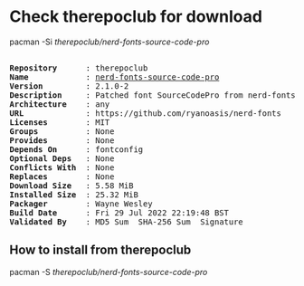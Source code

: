 # Check therepoclub for download

pacman -Si *therepoclub/nerd-fonts-source-code-pro*

<div class="highlight"><pre class="highlight"><text>
<b>Repository</b>      : therepoclub
<b>Name</b>            : <a href="../../x86_64/nerd-fonts-source-code-pro-2.1.0-2-any.pkg.tar.zst">nerd-fonts-source-code-pro</a>
<b>Version</b>         : 2.1.0-2
<b>Description</b>     : Patched font SourceCodePro from nerd-fonts library
<b>Architecture</b>    : any
<b>URL</b>             : https://github.com/ryanoasis/nerd-fonts
<b>Licenses</b>        : MIT
<b>Groups</b>          : None
<b>Provides</b>        : None
<b>Depends On</b>      : fontconfig
<b>Optional Deps</b>   : None
<b>Conflicts With</b>  : None
<b>Replaces</b>        : None
<b>Download Size</b>   : 5.58 MiB
<b>Installed Size</b>  : 25.32 MiB
<b>Packager</b>        : Wayne Wesley <wayne6324@gmail.com>
<b>Build Date</b>      : Fri 29 Jul 2022 22:19:48 BST
<b>Validated By</b>    : MD5 Sum  SHA-256 Sum  Signature
</text></pre></div>

## How to install from therepoclub

pacman -S *therepoclub/nerd-fonts-source-code-pro*
